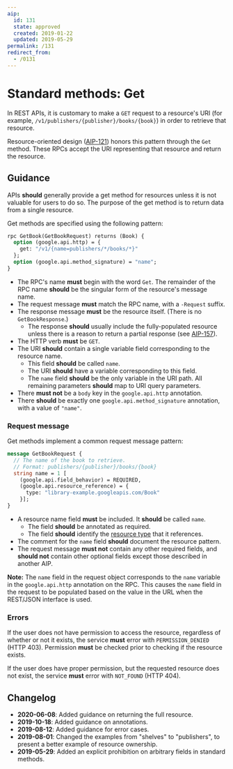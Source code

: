 ```yaml
---
aip:
  id: 131
  state: approved
  created: 2019-01-22
  updated: 2019-05-29
permalink: /131
redirect_from:
  - /0131
---
```


# Standard methods: Get

In REST APIs, it is customary to make a `GET` request to a resource's URI (for
example, `/v1/publishers/{publisher}/books/{book}`) in order to retrieve that
resource.

Resource-oriented design ([AIP-121][]) honors this pattern through the `Get`
method. These RPCs accept the URI representing that resource and return the
resource.

## Guidance

APIs **should** generally provide a get method for resources unless it is not
valuable for users to do so. The purpose of the get method is to return data
from a single resource.

Get methods are specified using the following pattern:

```proto
rpc GetBook(GetBookRequest) returns (Book) {
  option (google.api.http) = {
    get: "/v1/{name=publishers/*/books/*}"
  };
  option (google.api.method_signature) = "name";
}
```

- The RPC's name **must** begin with the word `Get`. The remainder of the RPC
  name **should** be the singular form of the resource's message name.
- The request message **must** match the RPC name, with a `-Request` suffix.
- The response message **must** be the resource itself. (There is no
  `GetBookResponse`.)
  - The response **should** usually include the fully-populated resource unless
    there is a reason to return a partial response (see [AIP-157][]).
- The HTTP verb **must** be `GET`.
- The URI **should** contain a single variable field corresponding to the
  resource name.
  - This field **should** be called `name`.
  - The URI **should** have a variable corresponding to this field.
  - The `name` field **should** be the only variable in the URI path. All
    remaining parameters **should** map to URI query parameters.
- There **must not** be a `body` key in the `google.api.http` annotation.
- There **should** be exactly one `google.api.method_signature` annotation,
  with a value of `"name"`.

### Request message

Get methods implement a common request message pattern:

```proto
message GetBookRequest {
  // The name of the book to retrieve.
  // Format: publishers/{publisher}/books/{book}
  string name = 1 [
    (google.api.field_behavior) = REQUIRED,
    (google.api.resource_reference) = {
      type: "library-example.googleapis.com/Book"
    }];
}
```

- A resource name field **must** be included. It **should** be called `name`.
  - The field **should** be annotated as required.
  - The field **should** identify the [resource type][aip-123] that it
    references.
- The comment for the `name` field **should** document the resource pattern.
- The request message **must not** contain any other required fields, and
  **should not** contain other optional fields except those described in
  another AIP.

**Note:** The `name` field in the request object corresponds to the `name`
variable in the `google.api.http` annotation on the RPC. This causes the `name`
field in the request to be populated based on the value in the URL when the
REST/JSON interface is used.

[aip-121]: ./0121.md
[aip-123]: ./0123.md
[aip-157]: ./0157.md

### Errors

If the user does not have permission to access the resource, regardless of
whether or not it exists, the service **must** error with `PERMISSION_DENIED`
(HTTP 403). Permission **must** be checked prior to checking if the resource
exists.

If the user does have proper permission, but the requested resource does not
exist, the service **must** error with `NOT_FOUND` (HTTP 404).

## Changelog

- **2020-06-08**: Added guidance on returning the full resource.
- **2019-10-18**: Added guidance on annotations.
- **2019-08-12**: Added guidance for error cases.
- **2019-08-01**: Changed the examples from "shelves" to "publishers", to
  present a better example of resource ownership.
- **2019-05-29**: Added an explicit prohibition on arbitrary fields in standard
  methods.

